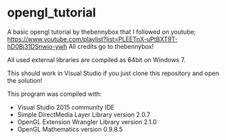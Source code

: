 # opengl_tutorial
A basic opengl tutorial by thebennybox that I followed on youtube; https://www.youtube.com/playlist?list=PLEETnX-uPtBXT9T-hD0Bj31DSnwio-ywh
All credits go to thebennybox!

All used external libraries are compiled as 64bit on Windows 7.

This should work in Visual Studio if you just clone this repository and open the solution!

This program was compiled with:
- Visual Studio 2015 community IDE
- Simple DirectMedia Layer Library version 2.0.7
- OpenGL Extension Wrangler Library version 2.1.0
- OpenGL Mathematics version 0.9.8.5